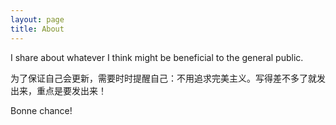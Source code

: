 ```yaml
---
layout: page
title: About
---
```



I share about whatever I think might be beneficial to the general public. 

为了保证自己会更新，需要时时提醒自己：不用追求完美主义。写得差不多了就发出来，重点是要发出来！

Bonne chance!

<!-- to insert pictures-->
<!-- <img src="/assets/pic.jpeg" alt="drawing" width="500)"/> -->
<!-- ![](/assets/pic.jpeg) -->